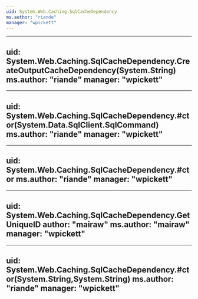 ```yaml
---
uid: System.Web.Caching.SqlCacheDependency
ms.author: "riande"
manager: "wpickett"
---
```


---
uid: System.Web.Caching.SqlCacheDependency.CreateOutputCacheDependency(System.String)
ms.author: "riande"
manager: "wpickett"
---

---
uid: System.Web.Caching.SqlCacheDependency.#ctor(System.Data.SqlClient.SqlCommand)
ms.author: "riande"
manager: "wpickett"
---

---
uid: System.Web.Caching.SqlCacheDependency.#ctor
ms.author: "riande"
manager: "wpickett"
---

---
uid: System.Web.Caching.SqlCacheDependency.GetUniqueID
author: "mairaw"
ms.author: "mairaw"
manager: "wpickett"
---

---
uid: System.Web.Caching.SqlCacheDependency.#ctor(System.String,System.String)
ms.author: "riande"
manager: "wpickett"
---
